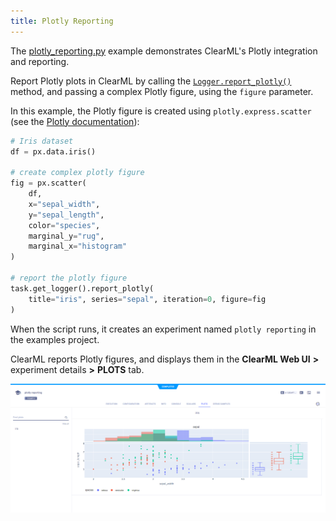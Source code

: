```yaml
---
title: Plotly Reporting
---
```


The [plotly_reporting.py](https://github.com/allegroai/clearml/blob/master/examples/reporting/plotly_reporting.py) example 
demonstrates ClearML's Plotly integration and reporting. 

Report Plotly plots in ClearML by calling the [`Logger.report_plotly()`](../../references/sdk/logger.md#report_plotly) method, and passing a complex
Plotly figure, using the `figure` parameter. 

In this example, the Plotly figure is created using `plotly.express.scatter` (see the [Plotly documentation](https://plotly.com/python/line-and-scatter/)): 

```python
# Iris dataset
df = px.data.iris()
    
# create complex plotly figure
fig = px.scatter(
    df, 
    x="sepal_width", 
    y="sepal_length", 
    color="species", 
    marginal_y="rug", 
    marginal_x="histogram"
)
    
# report the plotly figure
task.get_logger().report_plotly(
    title="iris", series="sepal", iteration=0, figure=fig
)
```

When the script runs, it creates an experiment named `plotly reporting` in the examples project.

ClearML reports Plotly figures, and displays them in the **ClearML Web UI** **>** experiment details **>** **PLOTS** 
tab.

![Web UI experiment plots](../../img/examples_reporting_13.png)